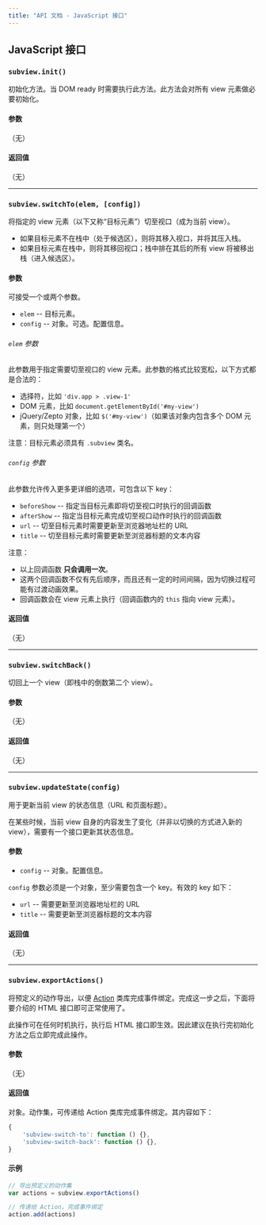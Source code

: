 ```yaml
---
title: "API 文档 - JavaScript 接口"
---
```


## JavaScript 接口<a name="js-api"></a>

### `subview.init()`<a name="js-api-init"></a>

初始化方法。当 DOM ready 时需要执行此方法。此方法会对所有 view 元素做必要初始化。

#### 参数

（无）

#### 返回值

（无）

***

### `subview.switchTo(elem, [config])`<a name="js-api-switchTo"></a>

将指定的 view 元素（以下又称“目标元素”）切至视口（成为当前 view）。

* 如果目标元素不在栈中（处于候选区），则将其移入视口，并将其压入栈。
* 如果目标元素在栈中，则将其移回视口；栈中排在其后的所有 view 将被移出栈（进入候选区）。

#### 参数

可接受一个或两个参数。

* `elem` -- 目标元素。
* `config` -- 对象。可选。配置信息。

###### `elem` 参数

此参数用于指定需要切至视口的 view 元素。此参数的格式比较宽松，以下方式都是合法的：

* 选择符，比如 `'div.app > .view-1'`
* DOM 元素，比如 `document.getElementById('#my-view')`
* jQuery/Zepto 对象，比如 `$('#my-view')`（如果该对象内包含多个 DOM 元素，则只处理第一个）

注意：目标元素必须具有 `.subview` 类名。

###### `config` 参数

此参数允许传入更多更详细的选项，可包含以下 key：

* `beforeShow` -- 指定当目标元素即将切至视口时执行的回调函数
* `afterShow` -- 指定当目标元素完成切至视口动作时执行的回调函数
* `url` -- 切至目标元素时需要更新至浏览器地址栏的 URL
* `title` -- 切至目标元素时需要更新至浏览器标题的文本内容

注意：

* 以上回调函数 **只会调用一次**。
* 这两个回调函数不仅有先后顺序，而且还有一定的时间间隔，因为切换过程可能有过渡动画效果。
* 回调函数会在 view 元素上执行（回调函数内的 `this` 指向 view 元素）。

#### 返回值

（无）

***

### `subview.switchBack()`

切回上一个 view（即栈中的倒数第二个 view）。

#### 参数

（无）

#### 返回值

（无）

***

### `subview.updateState(config)`<a name="js-api-updateState"></a>

用于更新当前 view 的状态信息（URL 和页面标题）。

在某些时候，当前 view 自身的内容发生了变化（并非以切换的方式进入新的 view），需要有一个接口更新其状态信息。

#### 参数

* `config` -- 对象。配置信息。

`config` 参数必须是一个对象，至少需要包含一个 key。有效的 key 如下：

* `url` -- 需要更新至浏览器地址栏的 URL
* `title` -- 需要更新至浏览器标题的文本内容

#### 返回值

（无）

***

### `subview.exportActions()`<a name="js-api-exportActions"></a>

将预定义的动作导出，以便 [Action](https://github.com/cssmagic/action) 类库完成事件绑定。完成这一步之后，下面将要介绍的 HTML 接口即可正常使用了。

此操作可在任何时机执行，执行后 HTML 接口即生效。因此建议在执行完初始化方法之后立即完成此操作。

#### 参数

（无）

#### 返回值

对象。动作集，可传递给 Action 类库完成事件绑定。其内容如下：

```js
{
	'subview-switch-to': function () {},
	'subview-switch-back': function () {},
}
```

#### 示例

```js
// 导出预定义的动作集
var actions = subview.exportActions()

// 传递给 Action，完成事件绑定
action.add(actions)
```
